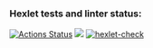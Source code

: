 ### Hexlet tests and linter status:
[![Actions Status](https://github.com/newzavod/frontend-project-lvl1/workflows/hexlet-check/badge.svg)](https://github.com/newzavod/frontend-project-lvl1/actions)
<a href="https://codeclimate.com/github/codeclimate/codeclimate/maintainability"><img src="https://api.codeclimate.com/v1/badges/a99a88d28ad37a79dbf6/maintainability" /></a>
[![hexlet-check](https://github.com/newzavod/frontend-project-lvl1/actions/workflows/hexlet-check.yml/badge.svg)](https://github.com/newzavod/frontend-project-lvl1/actions/workflows/hexlet-check.yml)
